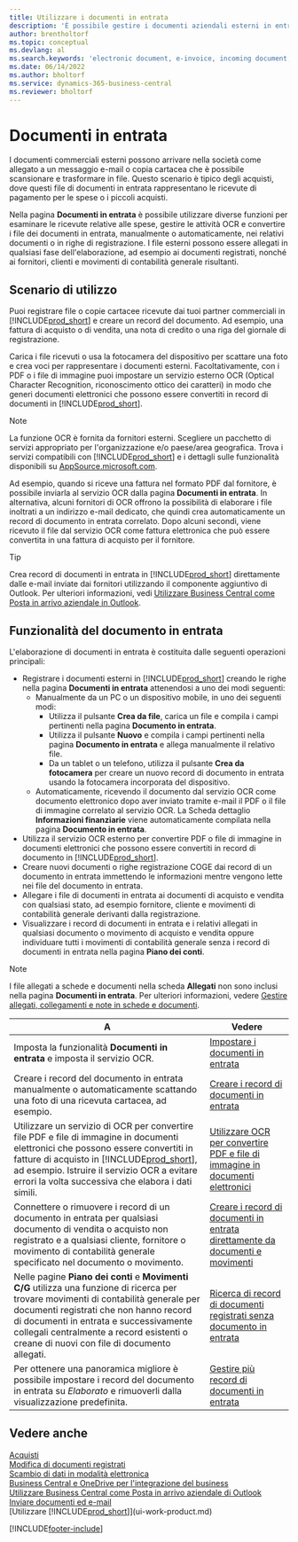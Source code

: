 ```yaml
---
title: Utilizzare i documenti in entrata
description: 'È possibile gestire i documenti aziendali esterni in entrata, ad esempio le ricevute di pagamento o i PDF, gestire attività OCR e convertire i file in record e documenti in formato elettronico.'
author: brentholtorf
ms.topic: conceptual
ms.devlang: al
ms.search.keywords: 'electronic document, e-invoice, incoming document, OCR, ecommerce, document exchange, import invoice'
ms.date: 06/14/2022
ms.author: bholtorf
ms.service: dynamics-365-business-central
ms.reviewer: bholtorf
---
```

# Documenti in entrata

I documenti commerciali esterni possono arrivare nella società come allegato a un messaggio e-mail o copia cartacea che è possibile scansionare e trasformare in file. Questo scenario è tipico degli acquisti, dove questi file di documenti in entrata rappresentano le ricevute di pagamento per le spese o i piccoli acquisti.

Nella pagina **Documenti in entrata** è possibile utilizzare diverse funzioni per esaminare le ricevute relative alle spese, gestire le attività OCR e convertire i file dei documenti in entrata, manualmente o automaticamente, nei relativi documenti o in righe di registrazione. I file esterni possono essere allegati in qualsiasi fase dell'elaborazione, ad esempio ai documenti registrati, nonché ai fornitori, clienti e movimenti di contabilità generale risultanti.

## Scenario di utilizzo

Puoi registrare file o copie cartacee ricevute dai tuoi partner commerciali in [!INCLUDE[prod_short](includes/prod_short.md)] e creare un record del documento. Ad esempio, una fattura di acquisto o di vendita, una nota di credito o una riga del giornale di registrazione.

Carica i file ricevuti o usa la fotocamera del dispositivo per scattare una foto e crea voci per rappresentare i documenti esterni. Facoltativamente, con i PDF o i file di immagine puoi impostare un servizio esterno OCR (Optical Character Recognition, riconoscimento ottico dei caratteri) in modo che generi documenti elettronici che possono essere convertiti in record di documenti in [!INCLUDE[prod_short](includes/prod_short.md)].

> [!NOTE]
> La funzione OCR è fornita da fornitori esterni. Scegliere un pacchetto di servizi appropriato per l'organizzazione e/o paese/area geografica. Trova i servizi compatibili con [!INCLUDE[prod_short](includes/prod_short.md)] e i dettagli sulle funzionalità disponibili su [AppSource.microsoft.com](https://go.microsoft.com/fwlink/?linkid=2081646).

Ad esempio, quando si riceve una fattura nel formato PDF dal fornitore, è possibile inviarla al servizio OCR dalla pagina **Documenti in entrata**. In alternativa, alcuni fornitori di OCR offrono la possibilità di elaborare i file inoltrati a un indirizzo e-mail dedicato, che quindi crea automaticamente un record di documento in entrata correlato. Dopo alcuni secondi, viene ricevuto il file dal servizio OCR come fattura elettronica che può essere convertita in una fattura di acquisto per il fornitore.

> [!TIP]
> Crea record di documenti in entrata in [!INCLUDE[prod_short](includes/prod_short.md)] direttamente dalle e-mail inviate dai fornitori utilizzando il componente aggiuntivo di Outlook. Per ulteriori informazioni, vedi [Utilizzare Business Central come Posta in arrivo aziendale in Outlook](work-outlook-addin.md).

## Funzionalità del documento in entrata

L'elaborazione di documenti in entrata è costituita dalle seguenti operazioni principali:

* Registrare i documenti esterni in [!INCLUDE[prod_short](includes/prod_short.md)] creando le righe nella pagina **Documenti in entrata** attenendosi a uno dei modi seguenti:
  * Manualmente da un PC o un dispositivo mobile, in uno dei seguenti modi:
    * Utilizza il pulsante **Crea da file**, carica un file e compila i campi pertinenti nella pagina **Documento in entrata**.
    * Utilizza il pulsante **Nuovo** e compila i campi pertinenti nella pagina **Documento in entrata** e allega manualmente il relativo file.
    * Da un tablet o un telefono, utilizza il pulsante **Crea da fotocamera** per creare un nuovo record di documento in entrata usando la fotocamera incorporata del dispositivo.
  * Automaticamente, ricevendo il documento dal servizio OCR come documento elettronico dopo aver inviato tramite e-mail il PDF o il file di immagine correlato al servizio OCR. La Scheda dettaglio **Informazioni finanziarie** viene automaticamente compilata nella pagina **Documento in entrata**.
* Utilizza il servizio OCR esterno per convertire PDF o file di immagine in documenti elettronici che possono essere convertiti in record di documento in [!INCLUDE[prod_short](includes/prod_short.md)].
* Creare nuovi documenti o righe registrazione COGE dai record di un documento in entrata immettendo le informazioni mentre vengono lette nei file del documento in entrata.
* Allegare i file di documenti in entrata ai documenti di acquisto e vendita con qualsiasi stato, ad esempio fornitore, cliente e movimenti di contabilità generale derivanti dalla registrazione.
* Visualizzare i record di documenti in entrata e i relativi allegati in qualsiasi documento o movimento di acquisto e vendita oppure individuare tutti i movimenti di contabilità generale senza i record di documenti in entrata nella pagina **Piano dei conti**.

> [!NOTE]
> I file allegati a schede e documenti nella scheda **Allegati** non sono inclusi nella pagina **Documenti in entrata**. Per ulteriori informazioni, vedere [Gestire allegati, collegamenti e note in schede e documenti](ui-how-add-link-to-record.md).

| A | Vedere |
| --- | --- |
| Imposta la funzionalità **Documenti in entrata** e imposta il servizio OCR. |[Impostare i documenti in entrata](across-how-setup-income-documents.md) |
| Creare i record del documento in entrata manualmente o automaticamente scattando una foto di una ricevuta cartacea, ad esempio. |[Creare i record di documenti in entrata](across-how-create-income-document-records.md) |
| Utilizzare un servizio di OCR per convertire file PDF e file di immagine in documenti elettronici che possono essere convertiti in fatture di acquisto in [!INCLUDE[prod_short](includes/prod_short.md)], ad esempio. Istruire il servizio OCR a evitare errori la volta successiva che elabora i dati simili. |[Utilizzare OCR per convertire PDF e file di immagine in documenti elettronici](across-how-use-ocr-pdf-images-files.md) |
| Connettere o rimuovere i record di un documento in entrata per qualsiasi documento di vendita o acquisto non registrato e a qualsiasi cliente, fornitore o movimento di contabilità generale specificato nel documento o movimento. |[Creare i record di documenti in entrata direttamente da documenti e movimenti](across-how-connect-disconnect-income-document-records.md) |
| Nelle pagine **Piano dei conti** e **Movimenti C/G** utilizza una funzione di ricerca per trovare movimenti di contabilità generale per documenti registrati che non hanno record di documenti in entrata e successivamente collegali centralmente a record esistenti o creane di nuovi con file di documento allegati. |[Ricerca di record di documenti registrati senza documento in entrata](across-how-find-posted-documents-without-income-document-records.md) |
| Per ottenere una panoramica migliore è possibile impostare i record del documento in entrata su *Elaborato* e rimuoverli dalla visualizzazione predefinita. |[Gestire più record di documenti in entrata](across-how-manage-many-income-document-records.md) |

## Vedere anche

[Acquisti](purchasing-manage-purchasing.md)  
[Modifica di documenti registrati](across-edit-posted-document.md)  
[Scambio di dati in modalità elettronica](across-data-exchange.md)  
[Business Central e OneDrive per l'integrazione del business](across-onedrive-overview.md)  
[Utilizzare Business Central come Posta in arrivo aziendale di Outlook](work-outlook-addin.md)  
[Inviare documenti ed e-mail](ui-how-send-documents-email.md)  
[Utilizzare [!INCLUDE[prod_short](includes/prod_short.md)]](ui-work-product.md)  


[!INCLUDE[footer-include](includes/footer-banner.md)]
